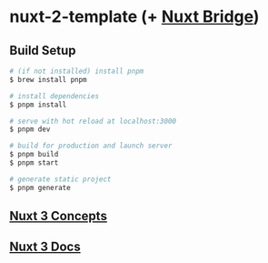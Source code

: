 # nuxt-2-template (+ [Nuxt Bridge](https://v3.nuxtjs.org/getting-started/bridge/))

## Build Setup

```bash
# (if not installed) install pnpm
$ brew install pnpm

# install dependencies
$ pnpm install

# serve with hot reload at localhost:3000
$ pnpm dev

# build for production and launch server
$ pnpm build
$ pnpm start

# generate static project
$ pnpm generate
```

## [Nuxt 3 Concepts](https://v3.nuxtjs.org/concepts/introduction)

## [Nuxt 3 Docs](https://v3.nuxtjs.org/docs/usage/data-fetching)
